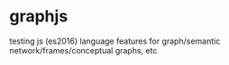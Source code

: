 # graphjs

testing js (es2016) language features for graph/semantic network/frames/conceptual graphs, etc
